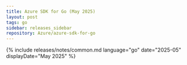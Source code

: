 ```yaml
---
title: Azure SDK for Go (May 2025)
layout: post
tags: go
sidebar: releases_sidebar
repository: Azure/azure-sdk-for-go
---
```

{% include releases/notes/common.md language="go" date="2025-05" displayDate="May 2025" %}
